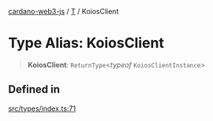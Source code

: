 [cardano-web3-js](../../../index.md) / [T](../index.md) / KoiosClient

# Type Alias: KoiosClient

> **KoiosClient**: `ReturnType`\<*typeof* `KoiosClientInstance`\>

## Defined in

[src/types/index.ts:71](https://github.com/xray-network/cardano-web3-js/blob/51359f53a33988f2d248eab0454f4ef69063970a/src/types/index.ts#L71)
